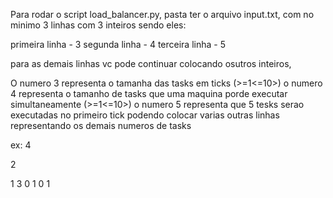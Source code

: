 Para rodar o script load_balancer.py, pasta ter o arquivo input.txt, com no minimo 
3 linhas com 3 inteiros sendo eles:

primeira linha - 3 
segunda linha - 4
terceira linha - 5

para as demais linhas vc pode continuar colocando osutros inteiros, 

O numero 3 representa o tamanha das tasks em ticks (>=1<=10>)
o numero 4 representa o tamanho de tasks que uma maquina porde executar simultaneamente (>=1<=10>)
o numero 5 representa que 5 tesks serao executadas no primeiro tick
podendo colocar varias outras linhas representando os demais numeros de tasks

ex:
4

2

1
3
0
1
0
1